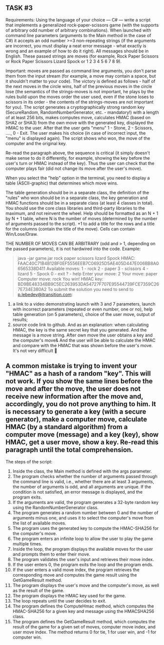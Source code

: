 TASK #3
--------
Requirements:
Using the language of your choice — C# — write a script that implements a generalized rock-paper-scissors game (with the supports of arbitrary odd number of arbitrary combinations).
When launched with command line parameters (arguments to the Main method in the case of C#) it accepts an odd number >=3 non-repeating strings (if the arguments are incorrect, you must display a neat error message - what exactly is wrong and an example of how to do it right). All messages should be in English. These passed strings are moves (for example, Rock Paper Scissors or Rock Paper Scissors Lizard Spock or 1 2 3 4 5 6 7 8 9).

Important: moves are passed as command line arguments, you don't parse them from the input stream (for example, a move may contain a space, but it shouldn't matter to your code).
The victory is defined as follows - half of the next moves in the circle wins, half of the previous moves in the circle lose (the semantics of the strings-moves is not important, he plays by the rules build upon the moves order the user used, even if the stone loses to scissors in its order - the contents of the strings-moves are not important for you).
The script generates a cryptographically strong random key (SecureRandom, RandomNumberGenerator, etc. - mandatory!) with a length of at least 256 bits, makes computes move, calculates HMAC (based on SHA2 or SHA3) from the own move with the generated key, displayed the HMAC to the user. After that the user gets "menu" 1 - Stone, 2 - Scissors, ...., 0 - Exit. The user makes his choice (in case of incorrect input, the "menu" is displayed again). The script shows who won, the move of the computer and the original key.

Re-read the paragraph above, the sequence is critical (it simply doesn't make sense to do it differently, for example, showing the key before the user's turn or HMAC instead of the key).
Thus the user can check that the computer plays fair (did not change its move after the user's move).

When you select the "help" option in the terminal, you need to display a table (ASCII-graphic) that determines which move wins.

The table generation should be in a separate class, the definition of the "rules" who won should be in a separate class, the key generation and HMAC functions should be in a separate class (at least 4 classes in total). You should use the core class libraries and third-party libraries to the maximum, and not reinvent the wheel. Help should be formatted as an N + 1 by N + 1 table, where N is the number of moves (determined by the number of arguments passed to the script). +1 to add a title for the rows and a title for the columns (contain the title of the move). Cells can contain Win/Lose/Draw.

THE NUMBER OF MOVES CAN BE ARBITRARY (odd and > 1, depending on the passed parameters), it is not hardwired into the code. 
Example:

>java -jar game.jar rock paper scissors lizard Spock
HMAC: FAAC40C71B4B12BF0EF5556EEB7C06925D5AE405D447E006BB8A06565338D411
Available moves:
1 - rock
2 - paper
3 - scissors
4 - lizard
5 - Spock
0 - exit
? - help
Enter your move: 2
Your move: paper
Computer move: rock
You win!
HMAC key: BD9BE48334BB9C5EC263953DA54727F707E95544739FCE7359C267E734E380A2
To submit the solution  you need to send to p.lebedev@itransition.com:
1) a link to a video demonstrating launch with 3 and 7 parameters, launch with incorrect parameters (repeated or even number, one or no), help table generation (on 5 parameters), choice of the user move, output of results;
2) source code link to github.
And as an explanation: when calculating HMAC, the key is the same secret key that you generated. And the message is a move string. After own move the user obtains a key and the computer's move& And the user will be able to calculate the HMAC and compare with the HMAC that was shown before the user's move. It's not very difficult 🙂

A common mistake is trying to invent your "HMAC" as a hash of a random "key". This will not work. If you show the same lines before the move and after the move, the user does not receive new information after the move and, accordingly, you do not prove anything to him. It is necessary to generate a key (with a secure generator), make a computer move, calculate HMAC (by a standard algorithm) from a computer move (message) and a key (key), show HMAC, get a user move, show a key. Re-read this paragraph until the total comprehension.
--------

The steps of the script:
1. Inside the class, the Main method is defined with the args parameter.
2. The program checks whether the number of arguments passed through the command line is valid, i.e., whether there are at least 3 arguments, the number of arguments is    odd, and all arguments are unique. If the condition is not satisfied, an error message is displayed, and the program exits.
3. If the arguments are valid, the program generates a 32-byte random key using the RandomNumberGenerator class.
4. The program generates a random number between 0 and the number of arguments minus one, and uses it to select the computer's move from the list of available moves.
5. The program uses the generated key to compute the HMAC-SHA256 for the computer's move.
6. The program enters an infinite loop to allow the user to play the game multiple times.
7. Inside the loop, the program displays the available moves for the user and prompts them to enter their move.
8. The program validates the user's input and retrieves their move index.
9. If the user enters 0, the program exits the loop and the program ends.
10. If the user enters a valid move index, the program retrieves the corresponding move and computes the game result using the GetGameResult method.
11. The program displays the user's move and the computer's move, as well as the result of the game.
12. The program displays the HMAC key used for the game.
13. The loop repeats until the user decides to exit.
14. The program defines the ComputeHmac method, which computes the HMAC-SHA256 for a given key and message using the HMACSHA256 class.
15. The program defines the GetGameResult method, which computes the result of the game for a given set of moves, computer move index, and user move index. The method      returns 0 for tie, 1 for user win, and -1 for computer win.
